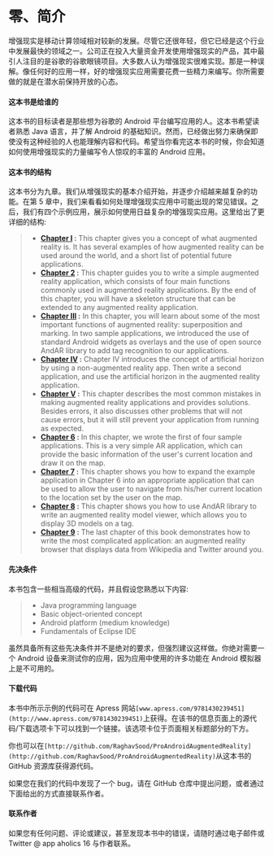 # 零、简介

增强现实是移动计算领域相对较新的发展。尽管它还很年轻，但它已经是这个行业中发展最快的领域之一。公司正在投入大量资金开发使用增强现实的产品，其中最引人注目的是谷歌的谷歌眼镜项目。大多数人认为增强现实很难实现。那是一种误解。像任何好的应用一样，好的增强现实应用需要花费一些精力来编写。你所需要做的就是在潜水前保持开放的心态。

#### 这本书是给谁的

这本书的目标读者是那些想为谷歌的 Android 平台编写应用的人。这本书希望读者熟悉 Java 语言，并了解 Android 的基础知识。然而，已经做出努力来确保即使没有这种经验的人也能理解内容和代码。希望当你看完这本书的时候，你会知道如何使用增强现实的力量编写令人惊叹的丰富的 Android 应用。

#### 这本书的结构

这本书分为九章。我们从增强现实的基本介绍开始，并逐步介绍越来越复杂的功能。在第 5 章中，我们来看看如何处理增强现实应用中可能出现的常见错误。之后，我们有四个示例应用，展示如何使用日益复杂的增强现实应用。这里给出了更详细的结构:

> *   **[Chapter I](01.html) :** This chapter gives you a concept of what augmented reality is. It has several examples of how augmented reality can be used around the world, and a short list of potential future applications.
> *   **[Chapter 2](02.html) :** This chapter guides you to write a simple augmented reality application, which consists of four main functions commonly used in augmented reality applications. By the end of this chapter, you will have a skeleton structure that can be extended to any augmented reality application.
> *   **[Chapter III](03.html) :** In this chapter, you will learn about some of the most important functions of augmented reality: superposition and marking. In two sample applications, we introduced the use of standard Android widgets as overlays and the use of open source AndAR library to add tag recognition to our applications.
> *   **[Chapter IV](04.html) :** Chapter IV introduces the concept of artificial horizon by using a non-augmented reality app. Then write a second application, and use the artificial horizon in the augmented reality application.
> *   **[Chapter V](05.html) :** This chapter describes the most common mistakes in making augmented reality applications and provides solutions. Besides errors, it also discusses other problems that will not cause errors, but it will still prevent your application from running as expected.
> *   **[Chapter 6](06.html) :** In this chapter, we wrote the first of four sample applications. This is a very simple AR application, which can provide the basic information of the user's current location and draw it on the map.
> *   **[Chapter 7](07.html) :** This chapter shows you how to expand the example application in Chapter 6 into an appropriate application that can be used to allow the user to navigate from his/her current location to the location set by the user on the map.
> *   **[Chapter 8](08.html) :** This chapter shows you how to use AndAR library to write an augmented reality model viewer, which allows you to display 3D models on a tag.
> *   **[Chapter 9](09.html) :** The last chapter of this book demonstrates how to write the most complicated application: an augmented reality browser that displays data from Wikipedia and Twitter around you.

#### 先决条件

本书包含一些相当高级的代码，并且假设您熟悉以下内容:

> *   Java programming language
> *   Basic object-oriented concept
> *   Android platform (medium knowledge)
> *   Fundamentals of Eclipse IDE

虽然具备所有这些先决条件并不是绝对的要求，但强烈建议这样做。你绝对需要一个 Android 设备来测试你的应用，因为应用中使用的许多功能在 Android 模拟器上是不可用的。

#### 下载代码

本书中所示示例的代码可在 Apress 网站`[www.apress.com/9781430239451](http://www.apress.com/9781430239451)`上获得。在该书的信息页面上的源代码/下载选项卡下可以找到一个链接。该选项卡位于页面相关标题部分的下方。

你也可以在`[http://github.com/RaghavSood/ProAndroidAugmentedReality](http://github.com/RaghavSood/ProAndroidAugmentedReality)`从这本书的 GitHub 资源库获得源代码。

如果您在我们的代码中发现了一个 bug，请在 GitHub 仓库中提出问题，或者通过下面给出的方式直接联系作者。

#### 联系作者

如果您有任何问题、评论或建议，甚至发现本书中的错误，请随时通过电子邮件或 Twitter @ app aholics 16 与作者联系。
